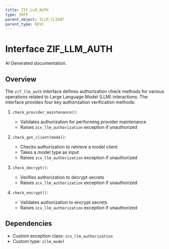 ```yaml
---
title: ZIF_LLM_AUTH
type: INTF
parent_object: ZLLM_CLIENT
parent_type: DEVC
---
```


# Interface ZIF_LLM_AUTH

AI Generated documentation.
## Overview
The `zif_llm_auth` interface defines authorization check methods for various operations related to Large Language Model (LLM) interactions. The interface provides four key authorization verification methods:

1. `check_provider_maintenance()`: 
   - Validates authorization for performing provider maintenance
   - Raises `zcx_llm_authorization` exception if unauthorized

2. `check_get_client(model)`: 
   - Checks authorization to retrieve a model client
   - Takes a model type as input
   - Raises `zcx_llm_authorization` exception if unauthorized

3. `check_decrypt()`: 
   - Verifies authorization to decrypt secrets
   - Raises `zcx_llm_authorization` exception if unauthorized

4. `check_encrypt()`: 
   - Validates authorization to encrypt secrets
   - Raises `zcx_llm_authorization` exception if unauthorized

## Dependencies
- Custom exception class: `zcx_llm_authorization`
- Custom type: `zllm_model`

